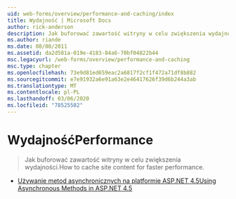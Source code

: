 ```yaml
---
uid: web-forms/overview/performance-and-caching/index
title: Wydajność | Microsoft Docs
author: rick-anderson
description: Jak buforować zawartość witryny w celu zwiększenia wydajności.
ms.author: riande
ms.date: 08/08/2011
ms.assetid: da2d581a-019e-4183-84a6-70bf04822b44
msc.legacyurl: /web-forms/overview/performance-and-caching
msc.type: chapter
ms.openlocfilehash: 73e9d81ed659eac2a6817f2cf1f472a71df8b882
ms.sourcegitcommit: e7e91932a6e91a63e2e46417626f39d6b244a3ab
ms.translationtype: MT
ms.contentlocale: pl-PL
ms.lasthandoff: 03/06/2020
ms.locfileid: "78525502"
---
```

# <a name="performance"></a><span data-ttu-id="a6e3d-103">Wydajność</span><span class="sxs-lookup"><span data-stu-id="a6e3d-103">Performance</span></span>

> <span data-ttu-id="a6e3d-104">Jak buforować zawartość witryny w celu zwiększenia wydajności.</span><span class="sxs-lookup"><span data-stu-id="a6e3d-104">How to cache site content for faster performance.</span></span>

- [<span data-ttu-id="a6e3d-105">Używanie metod asynchronicznych na platformie ASP.NET 4.5</span><span class="sxs-lookup"><span data-stu-id="a6e3d-105">Using Asynchronous Methods in ASP.NET 4.5</span></span>](using-asynchronous-methods-in-aspnet-45.md)
